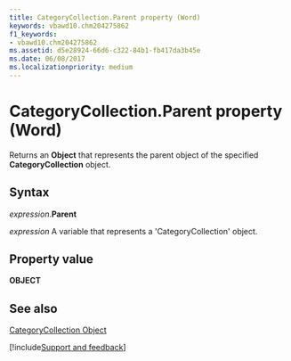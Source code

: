 ```yaml
---
title: CategoryCollection.Parent property (Word)
keywords: vbawd10.chm204275862
f1_keywords:
- vbawd10.chm204275862
ms.assetid: d5e28924-66d6-c322-84b1-fb417da3b45e
ms.date: 06/08/2017
ms.localizationpriority: medium
---
```



# CategoryCollection.Parent property (Word)

Returns an **Object** that represents the parent object of the specified **CategoryCollection** object.


## Syntax

_expression_.**Parent**

_expression_ A variable that represents a 'CategoryCollection' object.


## Property value

 **OBJECT**


## See also


[CategoryCollection Object](Word.categorycollection.md)

[!include[Support and feedback](~/includes/feedback-boilerplate.md)]